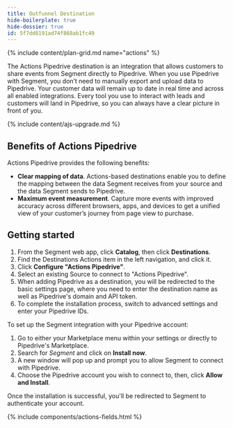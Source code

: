 ```yaml
---
title: Outfunnel Destination
hide-boilerplate: true
hide-dossier: true
id: 5f7dd8191ad74f868ab1fc49
---
```


{% include content/plan-grid.md name="actions" %}

The Actions Pipedrive destination is an integration that allows customers to share events from Segment directly to Pipedrive. When you use Pipedrive with Segment, you don’t need to manually export and upload data to Pipedrive. Your customer data will remain up to date in real time and across all enabled integrations. Every tool you use to interact with leads and customers will land in Pipedrive, so you can always have a clear picture in front of you.

{% include content/ajs-upgrade.md %}

## Benefits of Actions Pipedrive

Actions Pipedrive provides the following benefits:

- **Clear mapping of data**.  Actions-based destinations enable you to define the mapping between the data Segment receives from your source and the data Segment sends to Pipedrive.
- **Maximum event measurement**. Capture more events with improved accuracy across different browsers, apps, and devices to get a unified view of your customer’s journey from page view to purchase.

## Getting started

1. From the Segment web app, click **Catalog**, then click **Destinations**.
2. Find the Destinations Actions item in the left navigation, and click it.
3. Click **Configure "Actions Pipedrive"**.
4. Select an existing Source to connect to "Actions Pipedrive".
5. When adding Pipedrive as a destination, you will be redirected to the basic settings page, where you need to enter the destination name as well as Pipedrive's domain and API token.
6. To complete the installation process, switch to advanced settings and enter your Pipedrive IDs.

To set up the Segment integration with your Pipedrive account:
1. Go to either your Marketplace menu within your settings or directly to Pipedrive's Marketplace.
2. Search for *Segment* and click on **Install now**.
3. A new window will pop up and prompt you to allow Segment to connect with Pipedrive.
4. Choose the Pipedrive account you wish to connect to, then, click **Allow and Install**.

Once the installation is successful, you'll be redirected to Segment to authenticate your account.

{% include components/actions-fields.html %}


